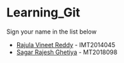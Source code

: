 # Learning_Git

Sign your name in the list below

- [Rajula Vineet Reddy](http://github.com/rajula96reddy/) - IMT2014045
- [Sagar Rajesh Ghetiya](https://github.com/sagarghetiya/) - MT2018098
